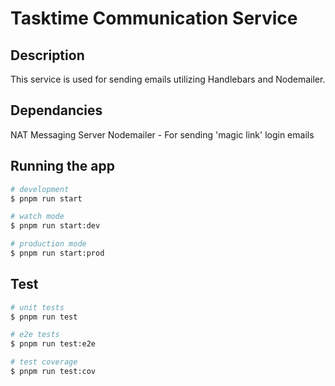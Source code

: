 # Tasktime Communication Service

## Description

This service is used for sending emails utilizing Handlebars and Nodemailer.

## Dependancies

NAT Messaging Server
Nodemailer - For sending 'magic link' login emails

## Running the app

```bash
# development
$ pnpm run start

# watch mode
$ pnpm run start:dev

# production mode
$ pnpm run start:prod
```

## Test

```bash
# unit tests
$ pnpm run test

# e2e tests
$ pnpm run test:e2e

# test coverage
$ pnpm run test:cov
```
